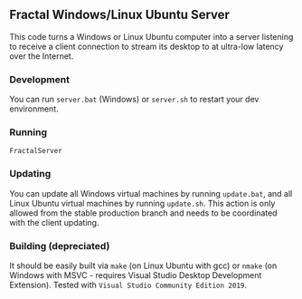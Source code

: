 ## Fractal Windows/Linux Ubuntu Server

This code turns a Windows or Linux Ubuntu computer into a server listening to receive a client connection to stream its desktop to at ultra-low latency over the Internet.

### Development

You can run `server.bat` (Windows) or `server.sh` to restart your dev environment.

### Running

```FractalServer```

### Updating

You can update all Windows virtual machines by running `update.bat`, and all Linux Ubuntu virtual machines by running `update.sh`. This action is only allowed from the stable production branch and needs to be coordinated with the client updating.

### Building (depreciated)
It should be easily built via `make` (on Linux Ubuntu with gcc) or `nmake` (on Windows with MSVC - requires Visual Studio Desktop Development Extension). Tested with `Visual Studio Community Edition 2019`.

